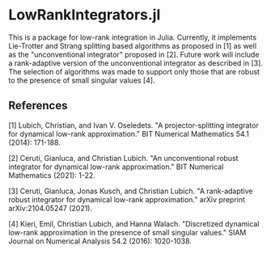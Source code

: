 # LowRankIntegrators.jl

This is a package for low-rank integration in Julia. Currently, it implements Lie-Trotter and Strang splitting based algorithms as proposed in [1] as well as the "unconventional integrator" proposed in [2]. Future work will include a rank-adaptive version of the unconventional integrator as described in [3]. The selection of algorithms was made to support only those that are robust to the presence of small singular values [4]. 

## References
[1] Lubich, Christian, and Ivan V. Oseledets. "A projector-splitting integrator for dynamical low-rank approximation." BIT Numerical Mathematics 54.1 (2014): 171-188.

[2] Ceruti, Gianluca, and Christian Lubich. "An unconventional robust integrator for dynamical low-rank approximation." BIT Numerical Mathematics (2021): 1-22.

[3] Ceruti, Gianluca, Jonas Kusch, and Christian Lubich. "A rank-adaptive robust integrator for dynamical low-rank approximation." arXiv preprint arXiv:2104.05247 (2021).

[4] Kieri, Emil, Christian Lubich, and Hanna Walach. "Discretized dynamical low-rank approximation in the presence of small singular values." SIAM Journal on Numerical Analysis 54.2 (2016): 1020-1038.
